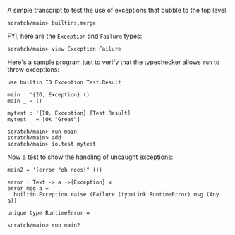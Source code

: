
A simple transcript to test the use of exceptions that bubble to the top level.

```ucm:hide
scratch/main> builtins.merge
```

FYI, here are the `Exception` and `Failure` types:

```ucm
scratch/main> view Exception Failure
```

Here's a sample program just to verify that the typechecker allows `run` to throw exceptions:

```unison
use builtin IO Exception Test.Result

main : '{IO, Exception} ()
main _ = ()

mytest : '{IO, Exception} [Test.Result]
mytest _ = [Ok "Great"]
```

```ucm
scratch/main> run main
scratch/main> add
scratch/main> io.test mytest
```

Now a test to show the handling of uncaught exceptions:

```unison
main2 = '(error "oh noes!" ())

error : Text -> a ->{Exception} x
error msg a =
  builtin.Exception.raise (Failure (typeLink RuntimeError) msg (Any a))

unique type RuntimeError =
```

```ucm:error
scratch/main> run main2
```
